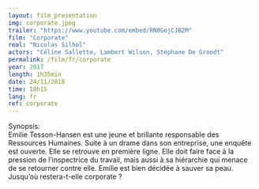 ```yaml
---
layout: film_presentation
img: corporate.jpeg
trailer: "https://www.youtube.com/embed/RN0GejCJB2M"
film: "Corporate"
real: "Nicolas Silhol"
actors: "Céline Sallette, Lambert Wilson, Stéphane De Groodt"
permalink: /film/fr/corporate
year: 2017
length: 1h35min
date: 24/11/2018
time: 18h15
lang: fr
ref: corporate
---
```



<span class="name"> Synopsis:</span> <br/>
<span class="resumefilm"> Emilie Tesson-Hansen est une jeune et brillante responsable des Ressources Humaines. Suite à un drame dans son entreprise, une enquête est ouverte. Elle se retrouve en première ligne. Elle doit faire face à la pression de l’inspectrice du travail, mais aussi à sa hiérarchie qui menace de se retourner contre elle. Emilie est bien décidée à sauver sa peau. Jusqu’où restera-t-elle corporate ? </span>
